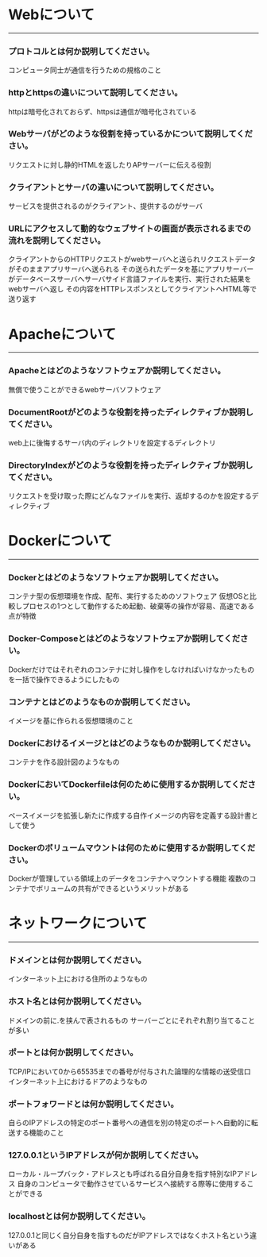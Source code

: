 # Webについて
---
### プロトコルとは何か説明してください。
コンピュータ同士が通信を行うための規格のこと


### httpとhttpsの違いについて説明してください。
httpは暗号化されておらず、httpsは通信が暗号化されている


### Webサーバがどのような役割を持っているかについて説明してください。
リクエストに対し静的HTMLを返したりAPサーバーに伝える役割


### クライアントとサーバの違いについて説明してください。
サービスを提供されるのがクライアント、提供するのがサーバ


### URLにアクセスして動的なウェブサイトの画面が表示されるまでの流れを説明してください。
クライアントからのHTTPリクエストがwebサーバへと送られリクエストデータがそのままアプリサーバへ送られる
その送られたデータを基にアプリサーバーがデータベースサーバへサーバサイド言語ファイルを実行、実行された結果をwebサーバへ返し
その内容をHTTPレスポンスとしてクライアントへHTML等で送り返す



# Apacheについて
---
### Apacheとはどのようなソフトウェアか説明してください。
無償で使うことができるwebサーバソフトウェア


### DocumentRootがどのような役割を持ったディレクティブか説明してください。
web上に後悔するサーバ内のディレクトリを設定するディレクトリ


### DirectoryIndexがどのような役割を持ったディレクティブか説明してください。
リクエストを受け取った際にどんなファイルを実行、返却するのかを設定するディレクティブ




# Dockerについて
---
### Dockerとはどのようなソフトウェアか説明してください。
コンテナ型の仮想環境を作成、配布、実行するためのソフトウェア
仮想OSと比較しプロセスの1つとして動作するため起動、破棄等の操作が容易、高速である点が特徴


### Docker-Composeとはどのようなソフトウェアか説明してください。
Dockerだけではそれぞれのコンテナに対し操作をしなければいけなかったものを一括で操作できるようにしたもの


### コンテナとはどのようなものか説明してください。
イメージを基に作られる仮想環境のこと


### Dockerにおけるイメージとはどのようなものか説明してください。
コンテナを作る設計図のようなもの


### DockerにおいてDockerfileは何のために使用するか説明してください。
ベースイメージを拡張し新たに作成する自作イメージの内容を定義する設計書として使う


### Dockerのボリュームマウントは何のために使用するか説明してください。
Dockerが管理している領域上のデータをコンテナへマウントする機能
複数のコンテナでボリュームの共有ができるというメリットがある



# ネットワークについて
---
### ドメインとは何か説明してください。
インターネット上における住所のようなもの


### ホスト名とは何か説明してください。
ドメインの前に.を挟んで表されるもの
サーバーごとにそれぞれ割り当てることが多い


### ポートとは何か説明してください。
TCP/IPにおいて0から65535までの番号が付与された論理的な情報の送受信口
インターネット上におけるドアのようなもの

### ポートフォワードとは何か説明してください。
自らのIPアドレスの特定のポート番号への通信を別の特定のポートへ自動的に転送する機能のこと


### 127.0.0.1というIPアドレスが何か説明してください。
ローカル・ループバック・アドレスとも呼ばれる自分自身を指す特別なIPアドレス
自身のコンピュータで動作させているサービスへ接続する際等に使用することができる


### localhostとは何か説明してください。
127.0.0.1と同じく自分自身を指すものだがIPアドレスではなくホスト名という違いがある




